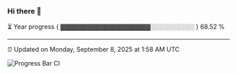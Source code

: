 ### Hi there 👋

⏳ Year progress { ▓▓▓▓▓▓▓▓▓▓▓▓▓▓▓▓▓▓▓▓░░░░░░░░░░ } 68.52 %

---

⏰ Updated on Monday, September 8, 2025 at 1:58 AM UTC

![Progress Bar CI](https://github.com/arthurbuhl/arthurbuhl/workflows/Progress%20Bar%20CI/badge.svg)
